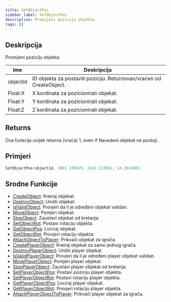 ```yaml
---
title: SetObjectPos
sidebar_label: SetObjectPos
description: Promijeni poziciju objekta.
tags: []
---
```


## Deskripcija

Promijeni poziciju objekta.

| Ime      | Deskripcija                                                          |
| -------- | -------------------------------------------------------------------- |
| objectid | ID objekta za postaviti poziciju. Returnovan/vraćen od CreateObject. |
| Float:X  | X kordinata za pozicionirati objekat.                                |
| Float:Y  | Y kordinata za pozicionirati objekat.                                |
| Float:Z  | Z kordinata za pozicionirati objekat.                                |

## Returns

Ova funkcija uvijek returna (vraća) 1, even if Navedeni objekat ne postoji.

## Primjeri

```c
SetObjectPos(objectid, 2001.195679, 1547.113892, 14.283400);
```

## Srodne Funkcije

- [CreateObject](CreateObject): Kreiraj objekat.
- [DestroyObject](DestroyObject): Uništi objekat.
- [IsValidObject](IsValidObject): Provjeri da li je određeni objekat validan.
- [MoveObject](MoveObject): Pomjeri objekat.
- [StopObject](StopObject): Zaustavi objekat od kretanja.
- [SetObjectRot](SetObjectRot): Postavi rotaciju objekta.
- [GetObjectPos](GetObjectPos): Lociraj objekat.
- [GetObjectRot](GetObjectRot): Provjeri rotaciju objekta.
- [AttachObjectToPlayer](AttachObjectToPlayer): Prikvači objekat za igrača.
- [CreatePlayerObject](CreatePlayerObject): Kreiraj objekat za samo jednog igrača.
- [DestroyPlayerObject](DestroyPlayerObject): Uništi player objekat.
- [IsValidPlayerObject](IsValidPlayerObject): Provjeri da li je određeni player objekat validan.
- [MovePlayerObject](MovePlayerObject): Pomjeri player objekat.
- [StopPlayerObject](StopPlayerObject): Zaustavi player objekat od kretanja.
- [SetPlayerObjectPos](SetPlayerObjectPos): Postavi poziciju player objekta.
- [SetPlayerObjectRot](SetPlayerObjectRot): Postavi rotaciju player objekta.
- [GetPlayerObjectPos](GetPlayerObjectPos): Lociraj player objekat.
- [GetPlayerObjectRot](GetPlayerObjectRot): Provjeri rotaciju player objekta.
- [AttachPlayerObjectToPlayer](AttachPlayerObjectToPlayer): Prikvači player objekat za igrača.
